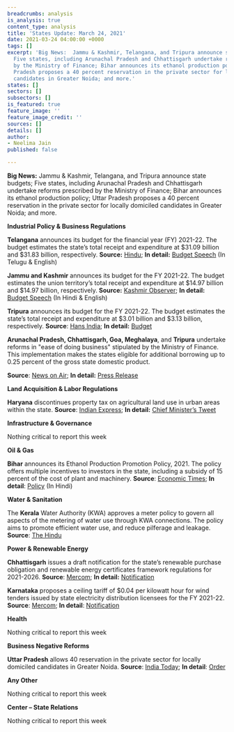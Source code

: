 ```yaml
---
breadcrumbs: analysis
is_analysis: true
content_type: analysis
title: 'States Update: March 24, 2021'
date: 2021-03-24 04:00:00 +0000
tags: []
excerpt: 'Big News:  Jammu & Kashmir, Telangana, and Tripura announce state budgets;
  Five states, including Arunachal Pradesh and Chhattisgarh undertake reforms prescribed
  by the Ministry of Finance; Bihar announces its ethanol production policy; Uttar
  Pradesh proposes a 40 percent reservation in the private sector for locally domiciled
  candidates in Greater Noida; and more.'
states: []
sectors: []
subsectors: []
is_featured: true
feature_image: ''
feature_image_credit: ''
sources: []
details: []
author:
- Neelima Jain
published: false

---
```

**Big News:** Jammu & Kashmir, Telangana, and Tripura announce state budgets; Five states, including Arunachal Pradesh and Chhattisgarh undertake reforms prescribed by the Ministry of Finance; Bihar announces its ethanol production policy; Uttar Pradesh proposes a 40 percent reservation in the private sector for locally domiciled candidates in Greater Noida; and more.

**Industrial Policy & Business Regulations**

**Telangana** announces its budget for the financial year (FY) 2021-22. The budget estimates the state’s total receipt and expenditure at $31.09 billion and $31.83 billion, respectively. **Source:** [Hindu](https://www.thehindu.com/news/national/telangana/telangana-budget-outlay-is-230-lakh-cr/article34101138.ece); **In detail:** [Budget Speech](https://finance.telangana.gov.in/FM-Budget-Speech.jsp) (In Telugu & English)

**Jammu and Kashmir** announces its budget for the FY 2021-22. The budget estimates the union territory’s total receipt and expenditure at $14.97 billion and $14.97 billion, respectively. **Source:** [Kashmir Observer](https://kashmirobserver.net/2021/03/17/centre-unveils-over-rs-1lakh-crore-budget-of-jk-for-2021-22/); **In detail:** [Budget Speech](https://dea.gov.in/sites/default/files/Budget%20Speech%202021-22.pdf) (In Hindi & English)

**Tripura** announces its budget for the FY 2021-22. The budget estimates the state’s total receipt and expenditure at $3.01 billion and $3.13 billion, respectively. **Source**: [Hans India](https://www.thehansindia.com/news/national/rs-22724-crore-tax-free-deficit-budget-presented-in-tripura-677609); **In detail:** [Budget](https://tripura.gov.in/sites/default/files/Budget_At_a_Glance_2021-22.pdf)

**Arunachal Pradesh, Chhattisgarh, Goa, Meghalaya**, and **Tripura** undertake reforms in "ease of doing business" stipulated by the Ministry of Finance. This implementation makes the states eligible for additional borrowing up to 0.25 percent of the gross state domestic product.

**Source**: [News on Air](file:///C:/Users/present/AppData/Local/Microsoft/Windows/INetCache/Content.Outlook/6PANBVMB/CSIS%20Mar%2019.docx); **In detail:** [Press Release](https://pib.gov.in/PressReleasePage.aspx?PRID=1706246)

**Land Acquisition & Labor Regulations**

**Haryana** discontinues property tax on agricultural land use in urban areas within the state. **Source**: [Indian Express](https://indianexpress.com/article/cities/chandigarh/haryana-no-property-tax-on-agri-land-in-urban-areas-7231707/); **In detail:** [Chief Minister’s Tweet](https://twitter.com/cmohry/status/1372114157407891465?s=20)

**Infrastructure & Governance**

Nothing critical to report this week

**Oil & Gas**

**Bihar** announces its Ethanol Production Promotion Policy, 2021. The policy offers multiple incentives to investors in the state, including a subsidy of 15 percent of the cost of plant and machinery. **Source**: [Economic Times](https://energy.economictimes.indiatimes.com/news/oil-and-gas/bihar-becomes-first-state-to-have-own-ethanol-policy-for-biofuel/81598341); **In detail**: [Policy](https://state.bihar.gov.in/industries/cache/26/24-Mar-21/SHOW_DOCS/circular-gov-757-dtd-17-03-21.pdf) (In Hindi)

**Water & Sanitation**

The **Kerala** Water Authority (KWA) approves a meter policy to govern all aspects of the metering of water use through KWA connections. The policy aims to promote efficient water use, and reduce pilferage and leakage. **Source**: [The Hindu](https://www.thehindu.com/news/national/kerala/kwa-comes-out-with-meter-policy/article34124685.ece)

**Power & Renewable Energy**

**Chhattisgarh** issues a draft notification for the state’s renewable purchase obligation and renewable energy certificates framework regulations for 2021-2026. **Source**: [Mercom](https://mercomindia.com/chhattisgarh-releases-draft-rpo-regulations/); **In detail:** [Notification](http://www.cserc.gov.in/upload/upload_news/12-03-2021_16155430961.pdf)

**Karnataka** proposes a ceiling tariff of $0.04 per kilowatt hour for wind tenders issued by state electricity distribution licensees for the FY 2021-22. **Source**: [Mercom](https://mercomindia.com/karnataka-ceiling-tariff-wind-tenders/); **In detail**: [Notification](https://karunadu.karnataka.gov.in/kerc/Discussion%20papers%20%20Draft%20Discussion%20papers/Discussion%20Papers/Inviting%20Comments%20Discussion%20paper%20on%20Determination%20of%20Generic%20taiff%20for%20Wind%20Power%20Projects%20.pdf)

**Health**

Nothing critical to report this week

**Business Negative Reforms**

**Uttar Pradesh** allows 40 reservation in the private sector for locally domiciled candidates in Greater Noida. **Source**: [India Today](https://www.indiatoday.in/india/story/up-govt-implements-reservations-for-locals-in-private-jobs-in-greater-noida-1780496-2021-03-17); **In detail**: [Order](https://www.greaternoidaauthority.in/oo_emp_15321)

**Any Other**

Nothing critical to report this week

**Center – State Relations**

Nothing critical to report this week